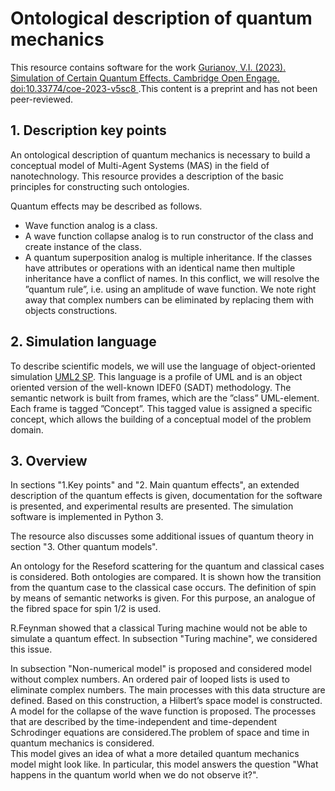 # Ontological description of quantum mechanics
This resource contains software for the work [Gurianov, V.I. (2023). Simulation of Certain Quantum Effects. Cambridge Open Engage. doi:10.33774/coe-2023-v5sc8 ](https://www.cambridge.org/engage/coe/article-details/6401b76a37e01856dc125cda).This content is a preprint and has not been peer-reviewed.    

## 1. Description key points 
An ontological description of quantum mechanics is necessary to build a conceptual model of Multi-Agent Systems (MAS) in the field of nanotechnology. This resource provides a description of the basic principles for constructing such ontologies.  

Quantum effects may be described as follows.
 * Wave function analog is a class.
 * A wave function collapse analog is to run constructor of the class and create instance of the class.
 * A quantum superposition analog is multiple inheritance. If the classes have attributes or operations with an identical name then multiple inheritance have a conflict of names. In this conflict, we will resolve the ”quantum rule”, i.e. using an amplitude of wave function. We note right away that complex numbers can be eliminated by replacing them with objects constructions. 

## 2. Simulation language  

To describe scientific models, we will use the language of object-oriented simulation [UML2 SP](https://vgurianov.github.io/uml-sp/). This language is a profile of UML and is an object oriented version of the well-known IDEF0 (SADT) methodology. The semantic network is built from frames, which are the ”class” UML-element. Each frame is tagged ”Concept”. This tagged value is assigned a specific concept, which allows the building of a conceptual model of the problem domain. 


## 3. Overview
In sections "1.Key points" and "2. Main quantum effects", an extended description of the quantum effects is given, documentation for the software is presented, and experimental results are presented. The simulation software is implemented in Python 3.  

The resource also discusses some additional issues of quantum theory in section "3. Other quantum models".  

An ontology for the Reseford scattering for the quantum and classical cases is considered. Both ontologies are compared. It is shown how the transition from the quantum case to the classical case occurs. The definition of spin by means of semantic networks is given. For this purpose, an analogue of the fibred space for spin 1/2 is used.  

R.Feynman showed that a classical Turing machine would not be able to simulate a quantum effect. In subsection "Turing machine", we considered this issue.  

In subsection  "Non-numerical model" is proposed and considered model without complex numbers. An ordered pair of looped lists is used to eliminate complex numbers. The main processes with this data structure are defined. Based on this construction, a Hilbert’s space model is constructed. A model for the collapse of the wave function is proposed. The processes that are described by the time-independent and time-dependent Schrodinger equations are considered.The problem of space
and time in quantum mechanics is considered.  
This model gives an idea of what a more detailed quantum mechanics model might look like. In particular, this model answers the question "What happens in the quantum world when we do not observe it?". 
